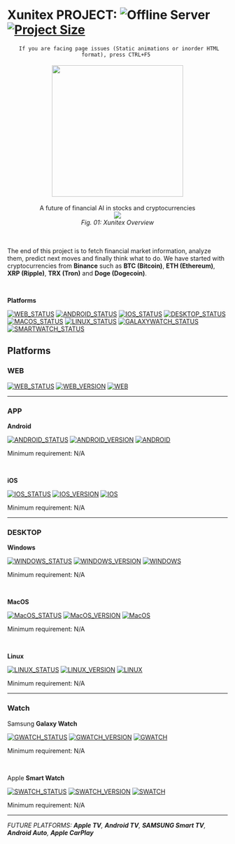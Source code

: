 # Xunitex PROJECT: ![Offline Server](https://img.shields.io/website?down_color=red&down_message=Offline&label=xunitex.ir&logo=internetexplorer&logoColor=white&up_color=00C853&up_message=Ready&url=http%3A%2F%2F45.156.185.32%2F) [![Project Size](https://img.shields.io/badge/Size-450MB-blue?logo=github&logoColor=white)]()

<div align="center"><code> If you are facing page issues (Static animations or inorder HTML format), press CTRL+F5 </code></div>

<br />

<div align="center"><img height="300" src="https://s22.picofile.com/file/8448491076/GithubLogo.png" /></div>

<br />

<div align="center">
  A future of financial AI in stocks and cryptocurrencies
</div>

<div align="center"><img src="https://s23.picofile.com/file/8448479992/backendgif.gif"/></div>
<div align="center"><i>Fig. 01: Xunitex Overview</i></div>
<br/>

<br />
                
The end of this project is to fetch financial market information, analyze them, predict next moves and finally think what to do. We have started with cryptocurrencies from **Binance** such as **BTC (Bitcoin)**, **ETH (Ethereum)**, **XRP (Ripple)**, **TRX (Tron)** and **Doge (Dogecoin)**.
                
<br />                

**Platforms**

[![WEB_STATUS](https://img.shields.io/badge/Web-v1.0-AA00FF?logo=googlechrome&logoColor=white)]()
[![ANDROID_STATUS](https://img.shields.io/badge/Android-Developing-FF6F00?logo=android&logoColor=white)]() 
[![IOS_STATUS](https://img.shields.io/badge/iOS-Developing-FF6F00?logo=apple&logoColor=white)]()
[![DESKTOP_STATUS](https://img.shields.io/badge/Windows-Developing-FF6F00?logo=windows&logoColor=white)]()
[![MACOS_STATUS](https://img.shields.io/badge/MacOS-NEXT-FDD835?logo=macos&logoColor=white)]()
[![LINUX_STATUS](https://img.shields.io/badge/Linux-NEXT-FDD835?logo=linux&logoColor=white)]()
[![GALAXYWATCH_STATUS](https://img.shields.io/badge/Galaxy%20Watch-NEXT-FDD835)]()
[![SMARTWATCH_STATUS](https://img.shields.io/badge/Smart%20Watch-NEXT-FDD835)]()

## Platforms

### WEB
[![WEB_STATUS](https://img.shields.io/badge/Preview-AA00FF?logo=googlechrome&logoColor=white)]()
[![WEB_VERSION](https://img.shields.io/badge/Version-v1.0-2962FF)]()
[![WEB](https://img.shields.io/badge/Open%20Website-lightgray)]()
___
### APP

**Android** 

[![ANDROID_STATUS](https://img.shields.io/badge/Developing-orange?logo=android&logoColor=white)]()
[![ANDROID_VERSION](https://img.shields.io/badge/Version-v0.0-2962FF)]()
[![ANDROID](https://img.shields.io/badge/Download%20APK-lightgray)]()

Minimum requirement:
N/A  
  
 <br/>
 
**iOS**

[![IOS_STATUS](https://img.shields.io/badge/Developing-orange?logo=apple&logoColor=white)]()
[![IOS_VERSION](https://img.shields.io/badge/Version-v0.0-2962FF)]()
[![IOS](https://img.shields.io/badge/Download%20IPA-lightgray)]()

Minimum requirement:
N/A

___

### DESKTOP

**Windows**

[![WINDOWS_STATUS](https://img.shields.io/badge/Developing-orange?logo=windows&logoColor=white)]()
[![WINDOWS_VERSION](https://img.shields.io/badge/Version-v0.0-2962FF)]()
[![WINDOWS](https://img.shields.io/badge/Download%20EXE-lightgray)]()

Minimum requirement:
N/A

 <br/>
 
**MacOS**

[![MacOS_STATUS](https://img.shields.io/badge/NEXT-FDD835?logo=macos&logoColor=white)]()
[![MacOS_VERSION](https://img.shields.io/badge/Version-v0.0-2962FF)]()
[![MacOS](https://img.shields.io/badge/Download%20IPA-lightgray)]()

Minimum requirement:
N/A

 <br/>
 
**Linux**

[![LINUX_STATUS](https://img.shields.io/badge/NEXT-FDD835?logo=linux&logoColor=white)]()
[![LINUX_VERSION](https://img.shields.io/badge/Version-v0.0-2962FF)]()
[![LINUX](https://img.shields.io/badge/Download%20TAR-lightgray)]()

Minimum requirement:
N/A

***
### Watch

Samsung **Galaxy Watch**

[![GWATCH_STATUS](https://img.shields.io/badge/NEXT-FDD835?logo=android&logoColor=white)]()
[![GWATCH_VERSION](https://img.shields.io/badge/Version-v0.0-2962FF)]()
[![GWATCH](https://img.shields.io/badge/Download%20...-lightgray)]()

Minimum requirement:
N/A

 <br/>
 
Apple **Smart Watch**

[![SWATCH_STATUS](https://img.shields.io/badge/NEXT-FDD835?logo=apple&logoColor=white)]()
[![SWATCH_VERSION](https://img.shields.io/badge/Version-v0.0-2962FF)]()
[![SWATCH](https://img.shields.io/badge/Download%20...-lightgray)]()

Minimum requirement:
N/A

***

_FUTURE PLATFORMS: **Apple TV**, **Android TV**, **SAMSUNG Smart TV**, **Android Auto**, **Apple CarPlay**_
